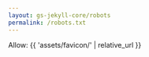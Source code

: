 ```yaml
---
layout: gs-jekyll-core/robots
permalink: /robots.txt
---
```


Allow: {{ 'assets/favicon/' | relative_url }}